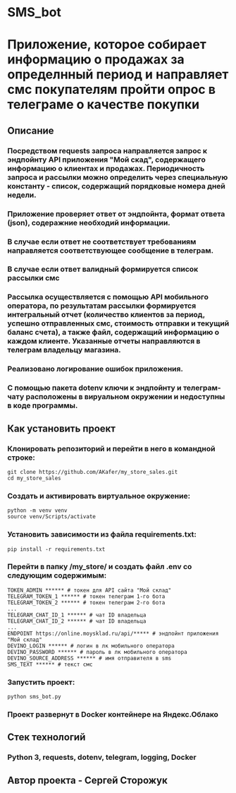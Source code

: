 # SMS_bot

# Приложение, которое собирает информацию о продажах за определнный период и направляет смс покупателям пройти опрос в телеграме о качестве покупки

## Описание

### Посредством requests запроса направляется запрос к эндпойнту API приложения "Мой скад", содержащего информацию о клиентах и продажах. Периодичность запроса и рассылки можно определить через специальную константу - список, содержащий порядковые номера дней недели.

### Приложение проверяет ответ от эндпойнта, формат ответа (json), содеражние необходий информации.

### В случае если ответ не соответствует требованиям направляется соответствующее сообщение в телеграм.

### В случае если ответ валидный формируется список рассылки смс

### Рассылка осуществляется с помощью API мобильного оператора, по результатам рассылки формируется интегральный отчет (количество клиентов за период, успешно отправленных смс, стоимость отправки и текущий баланс счета), а также файл, содержащий информацию о каждом клиенте. Указанные отчеты направляются в телеграм владельцу магазина.

### Реализовано логирование ошибок приложения.

### С помощью пакета dotenv ключи к эндпойнту и телеграм-чату расположены в вируальном окружении и недоступны в коде программы.

## Как установить проект

### Клонировать репозиторий и перейти в него в командной строке:

```
git clone https://github.com/AKafer/my_store_sales.git
cd my_store_sales
```

### Создать и активировать виртуальное окружение:

```
python -m venv venv
source venv/Scripts/activate
```

### Установить зависимости из файла requirements.txt:

```
pip install -r requirements.txt
```

### Перейти в папку /my_store/ и создать файл .env со следующим содержимым:

```
TOKEN_ADMIN ****** # токен для API сайта "Мой склад"
TELEGRAM_TOKEN_1 ****** # токен телеграм 1-го бота
TELEGRAM_TOKEN_2 ****** # токен телеграм 2-го бота
...
TELEGRAM_CHAT_ID_1 ****** # чат ID владельца
TELEGRAM_CHAT_ID_2 ****** # чат ID владельца
...
ENDPOINT https://online.moysklad.ru/api/***** # эндпойнт приложения "Мой склад"
DEVINO_LOGIN ****** # логин в лк мобильного оператора
DEVINO_PASSWORD ****** # пароль в лк мобильного оператора
DEVINO_SOURCE_ADDRESS ****** # имя отправителя в sms
SMS_TEXT ****** # текст смс
```

### Запустить проект:

```
python sms_bot.py
```

### Проект развернут в Docker контейнере на Яндекс.Облако

## Стек технологий

### Python 3, requests, dotenv, telegram, logging, Docker

## Автор проекта - Сергей Сторожук
